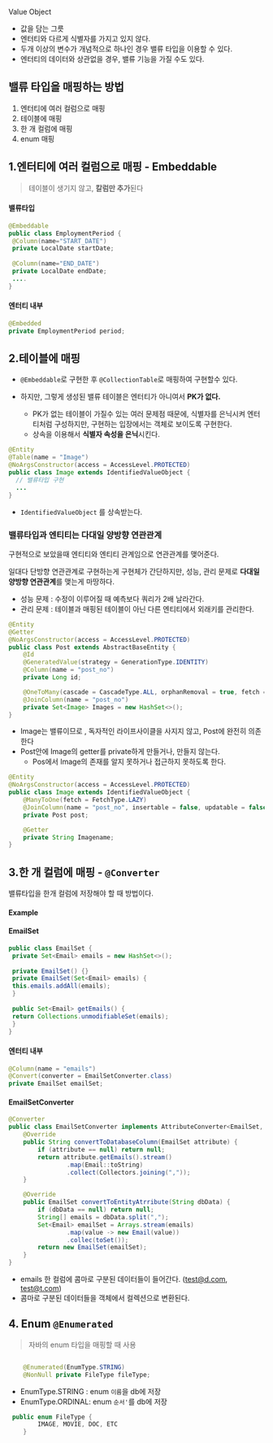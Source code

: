 Value Object

* 값을 담는 그릇
* 엔터티와 다르게 식별자를 가지고 있지 않다. 
* 두개 이상의 변수가 개념적으로 하나인 경우 밸류 타입을 이용할 수 있다.
* 엔터티의 데이터와 상관없을 경우, 밸류 기능을 가질 수도 있다. 



## 밸류 타입을 매핑하는 방법 

1. 엔터티에 여러 컬럼으로 매핑
2. 테이블에 매핑
3. 한 개 컬럼에 매핑
4. enum 매핑



## 1.엔터티에 여러 컬럼으로 매핑 - Embeddable 

> 테이블이 생기지 않고, **칼럼만 추가**된다 

#### 밸류타입
```java
@Embeddable   
public class EmploymentPeriod {  
 @Column(name="START_DATE")  
 private LocalDate startDate;  
    
 @Column(name="END_DATE")  
 private LocalDate endDate;  
 ....  
}
```
####  엔터티 내부 
```java
@Embedded  
private EmploymentPeriod period;
```



## 2.테이블에 매핑 

* `@Embeddable`로 구현한 후 `@CollectionTable`로 매핑하여 구현할수 있다. 

* 하지만, 그렇게 생성된 밸류 테이블은 엔터티가 아니여서 **PK가 없다.** 
  * PK가 없는 테이블이 가질수 있는 여러 문제점 때문에, 식별자를 은닉시켜 엔터티처럼 구성하지만, 구현하는 입장에서는 객체로 보이도록 구현한다. 
  * 상속을 이용해서 **식별자 속성을 은닉**시킨다.

```java
@Entity  
@Table(name = "Image")  
@NoArgsConstructor(access = AccessLevel.PROTECTED)  
public class Image extends IdentifiedValueObject {
  // 밸류타입 구현
  ...  
}
```
* `IdentifiedValueObject` 를 상속받는다. 

### 밸류타입과 엔티티는 다대일 양방향 연관관계
구현적으로 보았을때 엔티티와 엔티티 관계임으로 연관관계를 맺어준다. 

일대다 단방향 연관관계로 구현하는게 구현체가 간단하지만, 성능, 관리 문제로 **다대일 양방향 연관관계**를 맺는게 마땅하다.

  * 성능 문제 : 수정이 이루어질 때 예측보다 쿼리가 2배 날라간다. 
  * 관리 문제 : 테이블과 매핑된 테이블이 아닌 다른 엔티티에서 외래키를 관리한다. 

```java
@Entity  
@Getter 
@NoArgsConstructor(access = AccessLevel.PROTECTED)    
public class Post extends AbstractBaseEntity {  
	@Id  
	@GeneratedValue(strategy = GenerationType.IDENTITY)  
	@Column(name = "post_no")  
	private Long id;

	@OneToMany(cascade = CascadeType.ALL, orphanRemoval = true, fetch = FetchType.LAZY)
	@JoinColumn(name = "post_no")
	private Set<Image> Images = new HashSet<>();
}
```
* Image는 밸류이므로 , 독자적인 라이프사이클을 사지지 않고, Post에 완전히 의존한다 
* Post안에 Image의 getter를 private하게 만들거나, 만들지 않는다. 
  * Pos에서 Image의 존재를 알지 못하거나 접근하지 못하도록 한다.

```java
@Entity
@NoArgsConstructor(access = AccessLevel.PROTECTED)   
public class Image extends IdentifiedValueObject {
	@ManyToOne(fetch = FetchType.LAZY)
	@JoinColumn(name = "post_no", insertable = false, updatable = false)
	private Post post;

	@Getter
	private String Imagename;
}
```



## 3.한 개 컬럼에 매핑 - `@Converter`

밸류타입을 한개 컬럼에 저장해야 할 때 방법이다. 

#### Example
#### EmailSet
```java
public class EmailSet {  
 private Set<Email> emails = new HashSet<>();  
    
 private EmailSet() {}  
 private EmailSet(Set<Email> emails) {  
 this.emails.addAll(emails);  
 }  
    
 public Set<Email> getEmails() {  
 return Collections.unmodifiableSet(emails);  
 }  
}
```
#### 엔터티 내부 
```java
@Column(name = "emails")  
@Convert(converter = EmailSetConverter.class)  
private EmailSet emailSet;
```
#### EmailSetConverter
```java
@Converter
public class EmailSetConverter implements AttributeConverter<EmailSet, String> {
	@Override
	public String convertToDatabaseColumn(EmailSet attribute) {
		if (attribute == null) return null;
		return attribute.getEmails().stream()
				.map(Email::toString)
				.collect(Collectors.joining(","));
	}

	@Override
	public EmailSet convertToEntityAtrribute(String dbData) {
		if (dbData == null) return null;
		String[] emails = dbData.split(",");
		Set<Email> emailSet = Arrays.stream(emails)
				.map(value -> new Email(value))
				.collec(toSet());
		return new EmailSet(emailSet);
	}
}
```
* emails 한 컬럼에 콤마로 구분된 데이터들이 들어간다. (test@d.com, test@t.com)
* 콤마로 구분된 데이터들을 객체에서 컬렉션으로 변환된다.



##  4. Enum  `@Enumerated`

> 자바의 enum 타입을 매핑할 때 사용 

```java

    @Enumerated(EnumType.STRING)
    @NonNull private FileType fileType;
```

- EnumType.STRING : enum `이름`을 db에 저장
- EnumType.ORDINAL: enum `순서'`를 db에 저장

```java
 public enum FileType {
        IMAGE, MOVIE, DOC, ETC
    }
```



